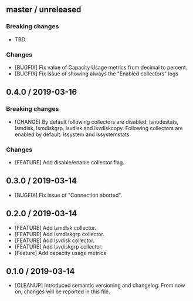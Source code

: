 ## master / unreleased

### **Breaking changes**

* TBD

### Changes

* [BUGFIX] Fix value of Capacity Usage metrics from decimal to percent.
* [BUGFIX] Fix issue of showing always the "Enabled collectors" logs

## 0.4.0 / 2019-03-16

### **Breaking changes**

* [CHANGE] By default following collectors are disabled: lsnodestats, lsmdisk,
           lsmdiskgrp, lsvdisk and lsvdiskcopy. Following collectors are
           enabled by default: lssystem and lssystemstats

### Changes

* [FEATURE] Add disable/enable collector flag.

## 0.3.0 / 2019-03-14

* [BUGFIX] Fix issue of "Connection aborted".

## 0.2.0 / 2019-03-14

* [FEATURE] Add lsmdisk collector.
* [FEATURE] Add lsmdiskgrp collector.
* [FEATURE] Add lsvdisk collector.
* [FEATURE] Add lsvdiskgrp collector.
* [Feature] Add capacity usage metrics

## 0.1.0 / 2019-03-14
* [CLEANUP] Introduced semantic versioning and changelog. From now on,
  changes will be reported in this file.
